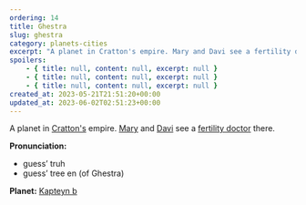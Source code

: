 ```yaml
---
ordering: 14
title: Ghestra
slug: ghestra
category: planets-cities
excerpt: "A planet in Cratton's empire. Mary and Davi see a fertility doctor there.\nPronunciation:\n\nguess’ tru..."
spoilers:
    - { title: null, content: null, excerpt: null }
    - { title: null, content: null, excerpt: null }
    - { title: null, content: null, excerpt: null }
created_at: 2023-05-21T21:51:20+00:00
updated_at: 2023-06-02T02:51:23+00:00
---
```

A planet in [Cratton's](/category/planets-cities/cratton) empire. [Mary](/category/characters/mary) and [Davi](/category/characters/davi) see a [fertility doctor](/category/characters/doctor-svakino) there.

**Pronunciation:**
- guess’ truh
- guess’ tree en (of Ghestra)

**Planet:** [Kapteyn b](https://en.wikipedia.org/wiki/Kapteyn_b)